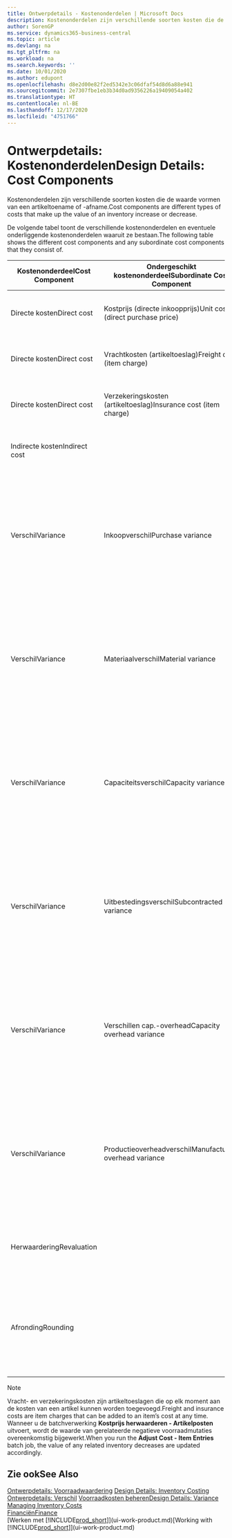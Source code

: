 ```yaml
---
title: Ontwerpdetails - Kostenonderdelen | Microsoft Docs
description: Kostenonderdelen zijn verschillende soorten kosten die de waarde vormen van een artikeltoename of -afname.
author: SorenGP
ms.service: dynamics365-business-central
ms.topic: article
ms.devlang: na
ms.tgt_pltfrm: na
ms.workload: na
ms.search.keywords: ''
ms.date: 10/01/2020
ms.author: edupont
ms.openlocfilehash: d8e2d00e82f2ed5342e3c06dfaf54d8d6a88e941
ms.sourcegitcommit: 2e7307fbe1eb3b34d0ad9356226a19409054a402
ms.translationtype: HT
ms.contentlocale: nl-BE
ms.lasthandoff: 12/17/2020
ms.locfileid: "4751766"
---
```

# <a name="design-details-cost-components"></a><span data-ttu-id="f4f7f-103">Ontwerpdetails: Kostenonderdelen</span><span class="sxs-lookup"><span data-stu-id="f4f7f-103">Design Details: Cost Components</span></span>
<span data-ttu-id="f4f7f-104">Kostenonderdelen zijn verschillende soorten kosten die de waarde vormen van een artikeltoename of -afname.</span><span class="sxs-lookup"><span data-stu-id="f4f7f-104">Cost components are different types of costs that make up the value of an inventory increase or decrease.</span></span>  

 <span data-ttu-id="f4f7f-105">De volgende tabel toont de verschillende kostenonderdelen en eventuele onderliggende kostenonderdelen waaruit ze bestaan.</span><span class="sxs-lookup"><span data-stu-id="f4f7f-105">The following table shows the different cost components and any subordinate cost components that they consist of.</span></span>  

|<span data-ttu-id="f4f7f-106">Kostenonderdeel</span><span class="sxs-lookup"><span data-stu-id="f4f7f-106">Cost Component</span></span>|<span data-ttu-id="f4f7f-107">Ondergeschikt kostenonderdeel</span><span class="sxs-lookup"><span data-stu-id="f4f7f-107">Subordinate Cost Component</span></span>|<span data-ttu-id="f4f7f-108">Description</span><span class="sxs-lookup"><span data-stu-id="f4f7f-108">Description</span></span>|  
|--------------------|--------------------------------|---------------------------------------|  
|<span data-ttu-id="f4f7f-109">Directe kosten</span><span class="sxs-lookup"><span data-stu-id="f4f7f-109">Direct cost</span></span>|<span data-ttu-id="f4f7f-110">Kostprijs (directe inkoopprijs)</span><span class="sxs-lookup"><span data-stu-id="f4f7f-110">Unit cost (direct purchase price)</span></span>|<span data-ttu-id="f4f7f-111">Kosten die kunnen worden herleid tot een kostenobject.</span><span class="sxs-lookup"><span data-stu-id="f4f7f-111">Cost that can be traced to a cost object.</span></span>|  
|<span data-ttu-id="f4f7f-112">Directe kosten</span><span class="sxs-lookup"><span data-stu-id="f4f7f-112">Direct cost</span></span>|<span data-ttu-id="f4f7f-113">Vrachtkosten (artikeltoeslag)</span><span class="sxs-lookup"><span data-stu-id="f4f7f-113">Freight cost (item charge)</span></span>|<span data-ttu-id="f4f7f-114">Kosten die kunnen worden herleid tot een kostenobject.</span><span class="sxs-lookup"><span data-stu-id="f4f7f-114">Cost that can be traced to a cost object.</span></span>|  
|<span data-ttu-id="f4f7f-115">Directe kosten</span><span class="sxs-lookup"><span data-stu-id="f4f7f-115">Direct cost</span></span>|<span data-ttu-id="f4f7f-116">Verzekeringskosten (artikeltoeslag)</span><span class="sxs-lookup"><span data-stu-id="f4f7f-116">Insurance cost (item charge)</span></span>|<span data-ttu-id="f4f7f-117">Kosten die kunnen worden herleid tot een kostenobject.</span><span class="sxs-lookup"><span data-stu-id="f4f7f-117">Cost that can be traced to a cost object.</span></span>|  
|<span data-ttu-id="f4f7f-118">Indirecte kosten</span><span class="sxs-lookup"><span data-stu-id="f4f7f-118">Indirect cost</span></span>||<span data-ttu-id="f4f7f-119">Kosten die niet kunnen worden herleid tot een kostenobject.</span><span class="sxs-lookup"><span data-stu-id="f4f7f-119">Cost that cannot be traced to a cost object.</span></span>|  
|<span data-ttu-id="f4f7f-120">Verschil</span><span class="sxs-lookup"><span data-stu-id="f4f7f-120">Variance</span></span>|<span data-ttu-id="f4f7f-121">Inkoopverschil</span><span class="sxs-lookup"><span data-stu-id="f4f7f-121">Purchase variance</span></span>|<span data-ttu-id="f4f7f-122">Het verschil tussen werkelijke kosten en de vaste verrekenprijs. Wordt uitsluitend geboekt voor artikelen met de waarderingsmethode **Standaard**.</span><span class="sxs-lookup"><span data-stu-id="f4f7f-122">The difference between actual and standard costs, which is only posted for items using the **Standard** costing method.</span></span>|  
|<span data-ttu-id="f4f7f-123">Verschil</span><span class="sxs-lookup"><span data-stu-id="f4f7f-123">Variance</span></span>|<span data-ttu-id="f4f7f-124">Materiaalverschil</span><span class="sxs-lookup"><span data-stu-id="f4f7f-124">Material variance</span></span>|<span data-ttu-id="f4f7f-125">Het verschil tussen werkelijke kosten en de vaste verrekenprijs. Wordt uitsluitend geboekt voor artikelen met de waarderingsmethode **Standaard**.</span><span class="sxs-lookup"><span data-stu-id="f4f7f-125">The difference between actual and standard costs, which is only posted for items using the **Standard** costing method.</span></span>|  
|<span data-ttu-id="f4f7f-126">Verschil</span><span class="sxs-lookup"><span data-stu-id="f4f7f-126">Variance</span></span>|<span data-ttu-id="f4f7f-127">Capaciteitsverschil</span><span class="sxs-lookup"><span data-stu-id="f4f7f-127">Capacity variance</span></span>|<span data-ttu-id="f4f7f-128">Het verschil tussen werkelijke kosten en de vaste verrekenprijs. Wordt uitsluitend geboekt voor artikelen met de waarderingsmethode **Standaard**.</span><span class="sxs-lookup"><span data-stu-id="f4f7f-128">The difference between actual and standard costs, which is only posted for items using the **Standard** costing method.</span></span>|  
|<span data-ttu-id="f4f7f-129">Verschil</span><span class="sxs-lookup"><span data-stu-id="f4f7f-129">Variance</span></span>|<span data-ttu-id="f4f7f-130">Uitbestedingsverschil</span><span class="sxs-lookup"><span data-stu-id="f4f7f-130">Subcontracted variance</span></span>|<span data-ttu-id="f4f7f-131">Het verschil tussen werkelijke kosten en de vaste verrekenprijs. Wordt uitsluitend geboekt voor artikelen met de waarderingsmethode **Standaard**.</span><span class="sxs-lookup"><span data-stu-id="f4f7f-131">The difference between actual and standard costs, which is only posted for items using the **Standard** costing method.</span></span>|  
|<span data-ttu-id="f4f7f-132">Verschil</span><span class="sxs-lookup"><span data-stu-id="f4f7f-132">Variance</span></span>|<span data-ttu-id="f4f7f-133">Verschillen cap.-overhead</span><span class="sxs-lookup"><span data-stu-id="f4f7f-133">Capacity overhead variance</span></span>|<span data-ttu-id="f4f7f-134">Het verschil tussen werkelijke kosten en de vaste verrekenprijs. Wordt uitsluitend geboekt voor artikelen met de waarderingsmethode **Standaard**.</span><span class="sxs-lookup"><span data-stu-id="f4f7f-134">The difference between actual and standard costs, which is only posted for items using the **Standard** costing method.</span></span>|  
|<span data-ttu-id="f4f7f-135">Verschil</span><span class="sxs-lookup"><span data-stu-id="f4f7f-135">Variance</span></span>|<span data-ttu-id="f4f7f-136">Productieoverheadverschil</span><span class="sxs-lookup"><span data-stu-id="f4f7f-136">Manufacturing overhead variance</span></span>|<span data-ttu-id="f4f7f-137">Het verschil tussen werkelijke kosten en de vaste verrekenprijs. Wordt uitsluitend geboekt voor artikelen met de waarderingsmethode **Standaard**.</span><span class="sxs-lookup"><span data-stu-id="f4f7f-137">The difference between actual and standard costs, which is only posted for items using the **Standard** costing method.</span></span>|  
|<span data-ttu-id="f4f7f-138">Herwaardering</span><span class="sxs-lookup"><span data-stu-id="f4f7f-138">Revaluation</span></span>||<span data-ttu-id="f4f7f-139">Waardevermindering of -vermeerdering van de huidige voorraadwaarde.</span><span class="sxs-lookup"><span data-stu-id="f4f7f-139">A depreciation or appreciation of the current inventory value.</span></span>|  
|<span data-ttu-id="f4f7f-140">Afronding</span><span class="sxs-lookup"><span data-stu-id="f4f7f-140">Rounding</span></span>||<span data-ttu-id="f4f7f-141">Restwaarden die ontstaan door de manier waarop de waardering van negatieve voorraadmutaties wordt berekend.</span><span class="sxs-lookup"><span data-stu-id="f4f7f-141">Residuals caused by the way in which valuation of inventory decreases are calculated.</span></span>|  

> [!NOTE]  
>  <span data-ttu-id="f4f7f-142">Vracht- en verzekeringskosten zijn artikeltoeslagen die op elk moment aan de kosten van een artikel kunnen worden toegevoegd.</span><span class="sxs-lookup"><span data-stu-id="f4f7f-142">Freight and insurance costs are item charges that can be added to an item’s cost at any time.</span></span> <span data-ttu-id="f4f7f-143">Wanneer u de batchverwerking **Kostprijs herwaarderen - Artikelposten** uitvoert, wordt de waarde van gerelateerde negatieve voorraadmutaties overeenkomstig bijgewerkt.</span><span class="sxs-lookup"><span data-stu-id="f4f7f-143">When you run the **Adjust Cost - Item Entries** batch job, the value of any related inventory decreases are updated accordingly.</span></span>  

## <a name="see-also"></a><span data-ttu-id="f4f7f-144">Zie ook</span><span class="sxs-lookup"><span data-stu-id="f4f7f-144">See Also</span></span>  
 <span data-ttu-id="f4f7f-145">[Ontwerpdetails: Voorraadwaardering](design-details-inventory-costing.md) </span><span class="sxs-lookup"><span data-stu-id="f4f7f-145">[Design Details: Inventory Costing](design-details-inventory-costing.md) </span></span>  
 <span data-ttu-id="f4f7f-146">[Ontwerpdetails: Verschil](design-details-variance.md) [Voorraadkosten beheren](finance-manage-inventory-costs.md)</span><span class="sxs-lookup"><span data-stu-id="f4f7f-146">[Design Details: Variance](design-details-variance.md) [Managing Inventory Costs](finance-manage-inventory-costs.md)</span></span>  
 [<span data-ttu-id="f4f7f-147">Financiën</span><span class="sxs-lookup"><span data-stu-id="f4f7f-147">Finance</span></span>](finance.md)  
 <span data-ttu-id="f4f7f-148">[Werken met [!INCLUDE[prod_short](includes/prod_short.md)]](ui-work-product.md)</span><span class="sxs-lookup"><span data-stu-id="f4f7f-148">[Working with [!INCLUDE[prod_short](includes/prod_short.md)]](ui-work-product.md)</span></span>  
